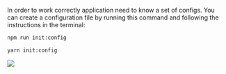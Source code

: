 In order to work correctly application need to know a set of configs.
You can create a configuration file by running this command and following the instructions in the terminal:

<Tabs groupId="yarn-npm">

<TabItem value="npm" label="npm">

```bash
npm run init:config
```

</TabItem>

<TabItem value="yarn" label="yarn">

```bash
yarn init:config
```

</TabItem>

</Tabs>

<Image src='/img/snippets/config.gif'/>
